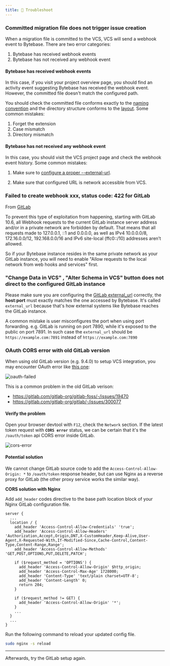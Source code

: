 ```yaml
---
title: 🐞 Troubleshoot
---
```


### Committed migration file does not trigger issue creation

When a migration file is committed to the VCS, VCS will send a webhook event to Bytebase. There are two error categories:

1. Bytebase has received webhook events
2. Bytebase has not received any webhook event

#### Bytebase has received webhook events

In this case, if you visit your project overview page, you should find an activity event suggesting Bytebase has received the webhook event. However, the committed file doesn't match the configured path.

You should check the committed file conforms exactly to the [naming convention](/docs/vcs-integration/name-and-organize-schema-files) and the directory structure conforms to the [layout](/docs/vcs-integration/name-and-organize-schema-files#file-organization). Some common mistakes:

1. Forget the extension
1. Case mismatch
1. Directory mismatch

#### Bytebase has not received any webhook event

In this case, you should visit the VCS project page and check the webhook event history. Some common mistakes:

1. Make sure to [configure a proper --external-url](/docs/get-started/install/external-url).

1. Make sure that configured URL is network accessible from VCS.

### Failed to create webhook xxx, status code: 422 for GitLab

From [GitLab](https://docs.gitlab.com/ee/security/webhooks.html)

<HintBlock type="warning">

To prevent this type of exploitation from happening, starting with GitLab 10.6, all Webhook requests to the current GitLab instance server address and/or in a private network are forbidden by default. That means that all requests made to 127.0.0.1, ::1 and 0.0.0.0, as well as IPv4 10.0.0.0/8, 172.16.0.0/12, 192.168.0.0/16 and IPv6 site-local (ffc0::/10) addresses aren’t allowed.

</HintBlock>

So if your Bytebase instance resides in the same private network as your GitLab instance, you will need to enable "Allow requests to the local network from web hooks and services" first.

### "Change Data in VCS" , "Alter Schema in VCS" button does not direct to the configured GitLab instance

Please make sure you are configuring the [GitLab external_url](https://docs.gitlab.com/omnibus/settings/configuration.html#configure-the-external-url-for-gitlab) correctly, the **host:port** must exactly matches the one accessed by Bytebase. It's called `external_url` because that's how external systems like Bytebase reaches the GitLab instance.

A common mistake is user misconfigures the port when using port forwarding. e.g. GitLab is running on port 7890, while it's exposed to the public on port 7891. In such case the `external_url` should be `https://example.com:7891` instead of `https://example.com:7890`

### OAuth CORS error with old GitLab version

When using old GitLab version (e.g. 9.4.0) to setup VCS integration, you may encounter OAuth error like [this one](https://github.com/bytebase/bytebase/issues/467):

![oauth-failed](/docs/vcs-integration/troubleshoot/oauth-failed.webp)

This is a common problem in the old GitLab verison:

- https://gitlab.com/gitlab-org/gitlab-foss/-/issues/19470
- https://gitlab.com/gitlab-org/gitlab/-/issues/300077

#### Verify the problem

Open your browser devtool with `F12`, check the `Network` section. If the latest token request with **`CORS error`** status, we can be certain that it's the `/oauth/token` api CORS error inside GitLab.

![cors-error](/docs/vcs-integration/troubleshoot/cors-error.webp)

#### Potential solution

We cannot change GitLab source code to add the `Access-Control-Allow-Origin: *` to `/oauth/token` response header, but can use Nginx as a reverse proxy for GitLab (the other proxy service works the similar way).

**CORS solution with Nginx**

Add `add_header` codes directive to the base path location block of your Nginx GitLab configuration file.

```nginx
server {
  ...
  location / {
    add_header 'Access-Control-Allow-Credentials' 'true';
    add_header 'Access-Control-Allow-Headers' 'Authorization,Accept,Origin,DNT,X-CustomHeader,Keep-Alive,User-Agent,X-Requested-With,If-Modified-Since,Cache-Control,Content-Type,Content-Range,Range';
    add_header 'Access-Control-Allow-Methods' 'GET,POST,OPTIONS,PUT,DELETE,PATCH';

    if ($request_method = 'OPTIONS') {
      add_header 'Access-Control-Allow-Origin' $http_origin;
      add_header 'Access-Control-Max-Age' 1728000;
      add_header 'Content-Type' 'text/plain charset=UTF-8';
      add_header 'Content-Length' 0;
      return 204;
    }

    if ($request_method != GET) {
      add_header 'Access-Control-Allow-Origin' '*';
    }
    ...
  }
  ...
}
```

Run the following command to reload your updated config file.

```bash
sudo nginx -s reload
```

---

Afterwards, try the GitLab setup again.
